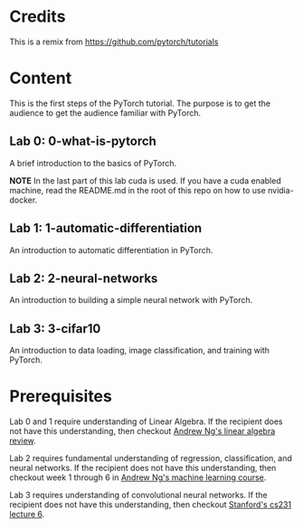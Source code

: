 # Credits

This is a remix from https://github.com/pytorch/tutorials

# Content

This is the first steps of the PyTorch tutorial.
The purpose is to get the audience to get the audience familiar with PyTorch.

## Lab 0: 0-what-is-pytorch

A brief introduction to the basics of PyTorch.

**NOTE** In the last part of this lab cuda is used. If you have a cuda enabled machine, read the README.md in the root of this repo on how to use nvidia-docker.

## Lab 1: 1-automatic-differentiation

An introduction to automatic differentiation in PyTorch.

## Lab 2: 2-neural-networks

An introduction to building a simple neural network with PyTorch.

## Lab 3: 3-cifar10

An introduction to data loading, image classification, and training with PyTorch.

# Prerequisites

Lab 0 and 1 require understanding of Linear Algebra.
If the recipient does not have this understanding, then checkout [Andrew Ng's linear algebra review](https://www.coursera.org/learn/machine-learning/lecture/38jIT/matrices-and-vectors).

Lab 2 requires fundamental understanding of regression, classification, and neural networks.
If the recipient does not have this understanding, then checkout week 1 through 6 in [Andrew Ng's machine learning course](https://www.coursera.org/learn/machine-learning).

Lab 3 requires understanding of convolutional neural networks.
If the recipient does not have this understanding, then checkout [Stanford's cs231 lecture 6](https://www.youtube.com/watch?v=bNb2fEVKeEo&list=PL3FW7Lu3i5JvHM8ljYj-zLfQRF3EO8sYv).
